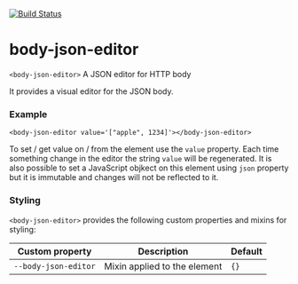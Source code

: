 [![Build Status](https://travis-ci.org/advanced-rest-client/body-json-editor.svg?branch=master)](https://travis-ci.org/advanced-rest-client/body-json-editor)  

# body-json-editor

`<body-json-editor>` A JSON editor for HTTP body

It provides a visual editor for the JSON body.

### Example
```
<body-json-editor value='["apple", 1234]'></body-json-editor>
```

To set / get value on / from the element use the `value` property. Each time
something change in the editor the string `value` will be regenerated.
It is also possible to set a JavaScript objkect on this element using
`json` property but it is immutable and changes will not be reflected to it.

### Styling
`<body-json-editor>` provides the following custom properties and mixins for
styling:

Custom property | Description | Default
----------------|-------------|----------
`--body-json-editor` | Mixin applied to the element | `{}`

